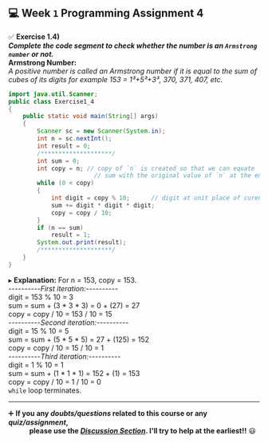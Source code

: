 ## :computer: Week `1` Programming Assignment 4

:white_check_mark: **Exercise 1.4)**<br>
***Complete the code segment to check whether the number is an `Armstrong number` or not.***<br>
**Armstrong Number:**<br>
*A positive number is called an Armstrong number if it is equal to the sum of cubes of its digits for example 153 = 1³+5³+3³, 370, 371, 407, etc.*

```java
import java.util.Scanner;
public class Exercise1_4
{
    public static void main(String[] args)
    {
        Scanner sc = new Scanner(System.in);
        int n = sc.nextInt();
        int result = 0;
        /********************/
        int sum = 0;
        int copy = n; // copy of `n` is created so that we can equate 
                        // sum with the original value of `n` at the end
        while (0 < copy)
        {
            int digit = copy % 10;      // digit at unit place of curent copy
            sum += digit * digit * digit;
            copy = copy / 10;
        }
        if (n == sum)
            result = 1;
        System.out.print(result);
        /********************/
	}
}
```
▸ **Explanation:** For n = 153, copy = 153.<br>
----------_First iteration:_----------<br>
digit = 153 % 10 = 3<br>
sum = sum + (3 * 3 * 3) = 0 + (27) = 27<br>
copy = copy / 10 = 153 / 10 = 15<br>
----------_Second iteration:_----------<br>
digit = 15 % 10 = 5<br>
sum = sum + (5 * 5 * 5) = 27 + (125) = 152<br>
copy = copy / 10 = 15 / 10 = 1<br>
----------_Third iteration:_----------<br>
digit = 1 % 10 = 1<br>
sum = sum + (1 * 1 * 1) = 152 + (1) = 153<br>
copy = copy / 10 = 1 / 10 = 0<br>
`while` loop terminates.<br>

---
:heavy_plus_sign: **If you any _doubts/questions_ related to this course or any _quiz/assignment_, <br>
&emsp;&emsp;&emsp;please use the <a href="https://github.com/guru-shreyansh/NPTEL-Programming-in-Java/discussions"><i>Discussion Section</i></a>. 
I'll try to help at the earliest!!** :smiley:
